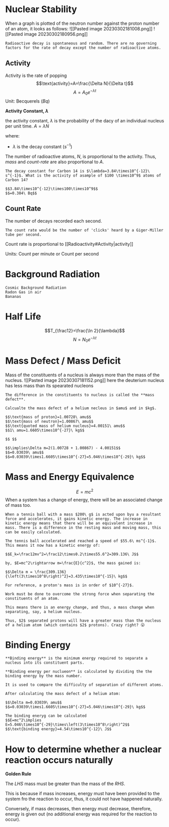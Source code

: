 # Nuclear Stability
When a graph is plotted of the neutron number against the proton number of an atom, it looks as follows:
![[Pasted image 20230302181008.png]]
![[Pasted image 20230302180956.png]]

```ad-important
Radioactive decay is spontaneous and random. There are no governing factors for the rate of decay except the number of radioactive atoms.
```

## Activity
Activity is the rate of popping
$$\text{activity}=A=\frac{\Delta N}{\Delta t}$$
$$A=A_0e^{-\lambda t}$$
Unit: Becquerels ($Bq$)

**Activity Constant, $\lambda$**

the activity constant, $\lambda$ is the probability of the dacy of an individual nucleus per unit time.
$A=\lambda N$

where: 
- $\lambda$ is the decay constant ($s^{-1}$)

The number of radioactive atoms, $N$, is proportional to the activity. Thus, *mass* and *count-rate* are also proportional to $A$.

```ad-example
The decay constant for Carbon 14 is $\lambda=3.84\times10^{-12}\ s^{-1}$. What is the activity of asample of $100 \times10^9$ atoms of Carbon 14?

$$3.84\times10^{-12}\times100\times10^9$$
$$=0.384\ Bq$$
```

## Count Rate
The number of decays recorded each second.

```ad-info
The count rate would be the number of 'clicks' heard by a Giger-Miller tube per second.
```

Count rate is proportional to [[Radioactivity#Activity|activity]]

Units: Count per minute or Count per second

# Background Radiation
```ad-example
Cosmic Background Radiation
Radon Gas in air
Bananas
```

# Half Life
$$T_{\frac12}=\frac{\ln 2}{\lambda}$$
$$N=N_0e^{-\lambda t}$$

# Mass Defect / Mass Deficit
Mass of the constituents of a nucleus is always more than the mass of the nucleus.
![[Pasted image 20230307181152.png]]
here the deuterium nucleus has less mass than its spearated nucleons

```ad-definition
The difference in the constituents to nucleus is called the **mass defect**.
```

```ad-example
Calcualte the mass defect of a helium necleus in $amu$ and in $kg$.

$$\text{mass of proton}=1.00728\ amu$$
$$\text{mass of neutron}=1.00867\ amu$$
$$\text{quoted mass of helium nucleus}=4.00151\ amu$$
$$1\ amu=1.6605\times10^{-27}\ kg$$

$$ $$

$$\implies\Delta m=2(1.00728 + 1.00867) - 4.00151$$
$$=0.03039\ amu$$
$$=0.03039\times1.6605\times10^{-27}=5.046\times10^{-29}\ kg$$
```

# Mass and Energy Equivalence
$$E=mc^2$$
When a system has a change of energy, there will be an associated change of mass too.

```ad-example
When a tennis ball with a mass $200\ g$ is acted upon byu a resultant force and accelerates, it gains kinetic energy. The increase in kinetic energy means that there will be an equivalent increase in mass. There is a difference in the resting mass and moving mass, this can be easily calculated.

The tennis ball accelerated and reached a speed of $55.6\ ms^{-1}$. This means it now has a kinetic energy of:

$$E_k=\frac12mv^2=\frac12\times0.2\times55.6^2=309.136\ J$$

by, $E=mc^2\rightarrow m=\frac{E}{c^2}$, the mass gained is:

$$\Delta m = \frac{309.136}{\left(3\times10^8\right)^2}=3.435\times10^{-15}\ kg$$

For reference, a proton's mass is in order of $10^{-27}$.

```

```ad-important
Work must be done to overcome the strong force when separating the constituents of an atom.

This means there is an energy change, and thus, a mass change when separating, say, a helium nucleus.

Thus, $2$ separated protons will have a greater mass than the nucleus of a helium atom (which contains $2$ protons). Crazy right? 😮
```

# Binding Energy
```ad-definition
**Binding energy** is the minimum energy required to separate a nucleus into its constituent parts.
```

```ad-definition
**Binding energy per nuclueon** is calculated by dividing the the binding energy by the mass number.

It is used to compare the difficulty of separation of different atoms.
```

```ad-example
After calculating the mass defect of a helium atom:

$$\Delta m=0.03039\ amu$$
$$=0.03039\times1.6605\times10^{-27}=5.046\times10^{-29}\ kg$$

The binding eneryg can be calculated
$$E=mc^2\implies E=5.046\times10^{-29}\times\left(3\times10^8\right)^2$$
$$\text{binding energy}=4.54\times10^{-12}\ J$$
```

# How to determine whether a nuclear reaction occurs naturally

**Golden Rule**

The $LHS$ mass must be greater than the mass of the $RHS$.

This is because if mass increases, energy must have been provided to the system fro the reaction to occur, thus, it could not have happened naturally.

Conversely, if mass decreases, then energy must decrease, therefore, energy is given out (no additional energy was required for the reaction to occur).